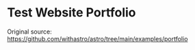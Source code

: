 # Test Website Portfolio
Original source: https://github.com/withastro/astro/tree/main/examples/portfolio